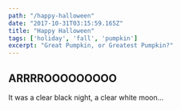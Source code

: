 ```yaml
---
path: "/happy-halloween"
date: "2017-10-31T03:15:59.165Z"
title: "Happy Halloween"
tags: ['holiday', 'fall', 'pumpkin']
excerpt: "Great Pumpkin, or Greatest Pumpkin?"
---
```


## ARRRROOOOOOOOO
It was a clear black night, a clear white moon...
